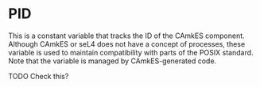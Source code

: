 <!--
  Copyright 2020, Data61
  Commonwealth Scientific and Industrial Research Organisation (CSIRO)
  ABN 41 687 119 230.

  This software may be distributed and modified according to the terms of
  the BSD 2-Clause license. Note that NO WARRANTY is provided.
  See "LICENSE_BSD2.txt" for details.

     @TAG(DATA61_BSD)
  -->

# PID

This is a constant variable that tracks the ID of the CAmkES component.
Although CAmkES or seL4 does not have a concept of processes, these variable is
used to maintain compatibility with parts of the POSIX standard. Note that the
variable is managed by CAmkES-generated code.

TODO Check this?
